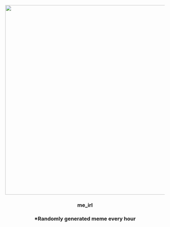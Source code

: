 <p align="center">
        <img src="https://i.redd.it/isz20xf4z5w91.png" width="600" height="600">
        </p>
        <h3 align="center">me_irl</h3>
        <h3 align="center">*Randomly generated meme every hour</h3>
    